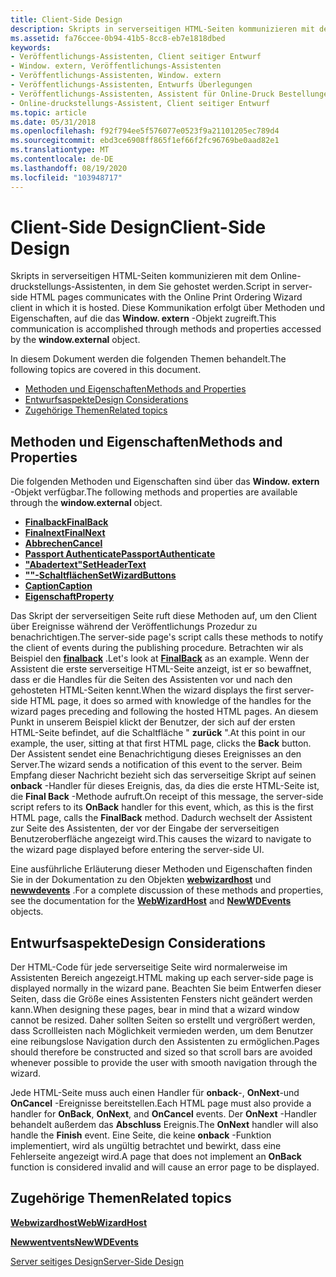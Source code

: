 ```yaml
---
title: Client-Side Design
description: Skripts in serverseitigen HTML-Seiten kommunizieren mit dem Online-druckstellungs-Assistenten, in dem Sie gehostet werden. Diese Kommunikation erfolgt über Methoden und Eigenschaften, auf die das Window. extern-Objekt zugreift.
ms.assetid: fa76ccee-0b94-41b5-8cc8-eb7e1818dbed
keywords:
- Veröffentlichungs-Assistenten, Client seitiger Entwurf
- Window. extern, Veröffentlichungs-Assistenten
- Veröffentlichungs-Assistenten, Window. extern
- Veröffentlichungs-Assistenten, Entwurfs Überlegungen
- Veröffentlichungs-Assistenten, Assistent für Online-Druck Bestellungen
- Online-druckstellungs-Assistent, Client seitiger Entwurf
ms.topic: article
ms.date: 05/31/2018
ms.openlocfilehash: f92f794ee5f576077e0523f9a21101205ec789d4
ms.sourcegitcommit: ebd3ce6908ff865f1ef66f2fc96769be0aad82e1
ms.translationtype: MT
ms.contentlocale: de-DE
ms.lasthandoff: 08/19/2020
ms.locfileid: "103948717"
---
```

# <a name="client-side-design"></a><span data-ttu-id="c2da8-110">Client-Side Design</span><span class="sxs-lookup"><span data-stu-id="c2da8-110">Client-Side Design</span></span>

<span data-ttu-id="c2da8-111">Skripts in serverseitigen HTML-Seiten kommunizieren mit dem Online-druckstellungs-Assistenten, in dem Sie gehostet werden.</span><span class="sxs-lookup"><span data-stu-id="c2da8-111">Script in server-side HTML pages communicates with the Online Print Ordering Wizard client in which it is hosted.</span></span> <span data-ttu-id="c2da8-112">Diese Kommunikation erfolgt über Methoden und Eigenschaften, auf die das **Window. extern** -Objekt zugreift.</span><span class="sxs-lookup"><span data-stu-id="c2da8-112">This communication is accomplished through methods and properties accessed by the **window.external** object.</span></span>

<span data-ttu-id="c2da8-113">In diesem Dokument werden die folgenden Themen behandelt.</span><span class="sxs-lookup"><span data-stu-id="c2da8-113">The following topics are covered in this document.</span></span>

-   [<span data-ttu-id="c2da8-114">Methoden und Eigenschaften</span><span class="sxs-lookup"><span data-stu-id="c2da8-114">Methods and Properties</span></span>](#methods-and-properties)
-   [<span data-ttu-id="c2da8-115">Entwurfsaspekte</span><span class="sxs-lookup"><span data-stu-id="c2da8-115">Design Considerations</span></span>](#design-considerations)
-   [<span data-ttu-id="c2da8-116">Zugehörige Themen</span><span class="sxs-lookup"><span data-stu-id="c2da8-116">Related topics</span></span>](#related-topics)

## <a name="methods-and-properties"></a><span data-ttu-id="c2da8-117">Methoden und Eigenschaften</span><span class="sxs-lookup"><span data-stu-id="c2da8-117">Methods and Properties</span></span>

<span data-ttu-id="c2da8-118">Die folgenden Methoden und Eigenschaften sind über das **Window. extern** -Objekt verfügbar.</span><span class="sxs-lookup"><span data-stu-id="c2da8-118">The following methods and properties are available through the **window.external** object.</span></span>

-   [<span data-ttu-id="c2da8-119">**Finalback**</span><span class="sxs-lookup"><span data-stu-id="c2da8-119">**FinalBack**</span></span>](/windows/desktop/shell/iwebwizardhost-finalback)
-   [<span data-ttu-id="c2da8-120">**Finalnext**</span><span class="sxs-lookup"><span data-stu-id="c2da8-120">**FinalNext**</span></span>](/windows/desktop/shell/iwebwizardhost-finalnext)
-   [<span data-ttu-id="c2da8-121">**Abbrechen**</span><span class="sxs-lookup"><span data-stu-id="c2da8-121">**Cancel**</span></span>](/windows/desktop/shell/iwebwizardhost-cancel)
-   [<span data-ttu-id="c2da8-122">**Passport Authenticate**</span><span class="sxs-lookup"><span data-stu-id="c2da8-122">**PassportAuthenticate**</span></span>](/windows/desktop/shell/inewwdevents-passportauthenticate)
-   [<span data-ttu-id="c2da8-123">**"Abadertext"**</span><span class="sxs-lookup"><span data-stu-id="c2da8-123">**SetHeaderText**</span></span>](/windows/desktop/shell/iwebwizardhost-setheadertext)
-   [<span data-ttu-id="c2da8-124">**""-Schaltflächen**</span><span class="sxs-lookup"><span data-stu-id="c2da8-124">**SetWizardButtons**</span></span>](/windows/desktop/shell/iwebwizardhost-setwizardbuttons)
-   <span data-ttu-id="c2da8-125">[**Caption**](/previous-versions/windows/desktop/legacy/bb774352(v=vs.85))</span><span class="sxs-lookup"><span data-stu-id="c2da8-125">[**Caption**](/previous-versions/windows/desktop/legacy/bb774352(v=vs.85))</span></span>
-   [<span data-ttu-id="c2da8-126">**Eigenschaft**</span><span class="sxs-lookup"><span data-stu-id="c2da8-126">**Property**</span></span>](/windows/desktop/shell/iwebwizardhost-property)

<span data-ttu-id="c2da8-127">Das Skript der serverseitigen Seite ruft diese Methoden auf, um den Client über Ereignisse während der Veröffentlichungs Prozedur zu benachrichtigen.</span><span class="sxs-lookup"><span data-stu-id="c2da8-127">The server-side page's script calls these methods to notify the client of events during the publishing procedure.</span></span> <span data-ttu-id="c2da8-128">Betrachten wir als Beispiel den [**finalback**](/windows/desktop/shell/iwebwizardhost-finalback) .</span><span class="sxs-lookup"><span data-stu-id="c2da8-128">Let's look at [**FinalBack**](/windows/desktop/shell/iwebwizardhost-finalback) as an example.</span></span> <span data-ttu-id="c2da8-129">Wenn der Assistent die erste serverseitige HTML-Seite anzeigt, ist er so bewaffnet, dass er die Handles für die Seiten des Assistenten vor und nach den gehosteten HTML-Seiten kennt.</span><span class="sxs-lookup"><span data-stu-id="c2da8-129">When the wizard displays the first server-side HTML page, it does so armed with knowledge of the handles for the wizard pages preceding and following the hosted HTML pages.</span></span> <span data-ttu-id="c2da8-130">An diesem Punkt in unserem Beispiel klickt der Benutzer, der sich auf der ersten HTML-Seite befindet, auf die Schaltfläche " **zurück** ".</span><span class="sxs-lookup"><span data-stu-id="c2da8-130">At this point in our example, the user, sitting at that first HTML page, clicks the **Back** button.</span></span> <span data-ttu-id="c2da8-131">Der Assistent sendet eine Benachrichtigung dieses Ereignisses an den Server.</span><span class="sxs-lookup"><span data-stu-id="c2da8-131">The wizard sends a notification of this event to the server.</span></span> <span data-ttu-id="c2da8-132">Beim Empfang dieser Nachricht bezieht sich das serverseitige Skript auf seinen **onback** -Handler für dieses Ereignis, das, da dies die erste HTML-Seite ist, die **Final Back** -Methode aufruft.</span><span class="sxs-lookup"><span data-stu-id="c2da8-132">On receipt of this message, the server-side script refers to its **OnBack** handler for this event, which, as this is the first HTML page, calls the **FinalBack** method.</span></span> <span data-ttu-id="c2da8-133">Dadurch wechselt der Assistent zur Seite des Assistenten, der vor der Eingabe der serverseitigen Benutzeroberfläche angezeigt wird.</span><span class="sxs-lookup"><span data-stu-id="c2da8-133">This causes the wizard to navigate to the wizard page displayed before entering the server-side UI.</span></span>

<span data-ttu-id="c2da8-134">Eine ausführliche Erläuterung dieser Methoden und Eigenschaften finden Sie in der Dokumentation zu den Objekten [**webwizardhost**](/windows/desktop/shell/webwizardhost) und [**newwdevents**](/windows/desktop/shell/newwdevents) .</span><span class="sxs-lookup"><span data-stu-id="c2da8-134">For a complete discussion of these methods and properties, see the documentation for the [**WebWizardHost**](/windows/desktop/shell/webwizardhost) and [**NewWDEvents**](/windows/desktop/shell/newwdevents) objects.</span></span>

## <a name="design-considerations"></a><span data-ttu-id="c2da8-135">Entwurfsaspekte</span><span class="sxs-lookup"><span data-stu-id="c2da8-135">Design Considerations</span></span>

<span data-ttu-id="c2da8-136">Der HTML-Code für jede serverseitige Seite wird normalerweise im Assistenten Bereich angezeigt.</span><span class="sxs-lookup"><span data-stu-id="c2da8-136">HTML making up each server-side page is displayed normally in the wizard pane.</span></span> <span data-ttu-id="c2da8-137">Beachten Sie beim Entwerfen dieser Seiten, dass die Größe eines Assistenten Fensters nicht geändert werden kann.</span><span class="sxs-lookup"><span data-stu-id="c2da8-137">When designing these pages, bear in mind that a wizard window cannot be resized.</span></span> <span data-ttu-id="c2da8-138">Daher sollten Seiten so erstellt und vergrößert werden, dass Scrollleisten nach Möglichkeit vermieden werden, um dem Benutzer eine reibungslose Navigation durch den Assistenten zu ermöglichen.</span><span class="sxs-lookup"><span data-stu-id="c2da8-138">Pages should therefore be constructed and sized so that scroll bars are avoided whenever possible to provide the user with smooth navigation through the wizard.</span></span>

<span data-ttu-id="c2da8-139">Jede HTML-Seite muss auch einen Handler für **onback**-, **OnNext**-und **OnCancel** -Ereignisse bereitstellen.</span><span class="sxs-lookup"><span data-stu-id="c2da8-139">Each HTML page must also provide a handler for **OnBack**, **OnNext**, and **OnCancel** events.</span></span> <span data-ttu-id="c2da8-140">Der **OnNext** -Handler behandelt außerdem das **Abschluss** Ereignis.</span><span class="sxs-lookup"><span data-stu-id="c2da8-140">The **OnNext** handler will also handle the **Finish** event.</span></span> <span data-ttu-id="c2da8-141">Eine Seite, die keine **onback** -Funktion implementiert, wird als ungültig betrachtet und bewirkt, dass eine Fehlerseite angezeigt wird.</span><span class="sxs-lookup"><span data-stu-id="c2da8-141">A page that does not implement an **OnBack** function is considered invalid and will cause an error page to be displayed.</span></span>

## <a name="related-topics"></a><span data-ttu-id="c2da8-142">Zugehörige Themen</span><span class="sxs-lookup"><span data-stu-id="c2da8-142">Related topics</span></span>

<dl> <dt>

[<span data-ttu-id="c2da8-143">**Webwizardhost**</span><span class="sxs-lookup"><span data-stu-id="c2da8-143">**WebWizardHost**</span></span>](/windows/desktop/shell/webwizardhost)
</dt> <dt>

[<span data-ttu-id="c2da8-144">**Newwentvents**</span><span class="sxs-lookup"><span data-stu-id="c2da8-144">**NewWDEvents**</span></span>](/windows/desktop/shell/newwdevents)
</dt> <dt>

[<span data-ttu-id="c2da8-145">Server seitiges Design</span><span class="sxs-lookup"><span data-stu-id="c2da8-145">Server-Side Design</span></span>](pubwiz-server.md)
</dt> </dl>

 

 